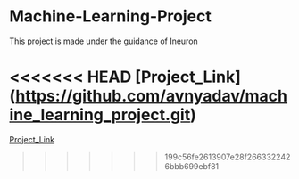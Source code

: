 # Machine-Learning-Project
This project is made under the guidance of Ineuron

<<<<<<< HEAD
[Project_Link] (https://github.com/avnyadav/machine_learning_project.git)
=======
[Project_Link](https://github.com/prathmesh-jagtap/Machine-Learning-Project.git)
>>>>>>> 199c56fe2613907e28f2663322426bbb699ebf81
